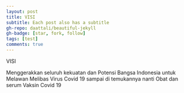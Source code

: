 ```yaml
---
layout: post
title: VISI 
subtitle: Each post also has a subtitle
gh-repo: daattali/beautiful-jekyll
gh-badge: [star, fork, follow]
tags: [test]
comments: true
---
```


VISI

Menggerakkan seluruh kekuatan dan Potensi Bangsa Indonesia untuk Melawan Melibas Virus Covid 19 sampai di temukannya nanti Obat dan serum Vaksin Covid 19
